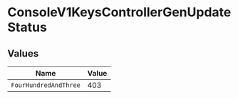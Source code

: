 # ConsoleV1KeysControllerGenUpdateStatus


## Values

| Name                  | Value                 |
| --------------------- | --------------------- |
| `FourHundredAndThree` | 403                   |